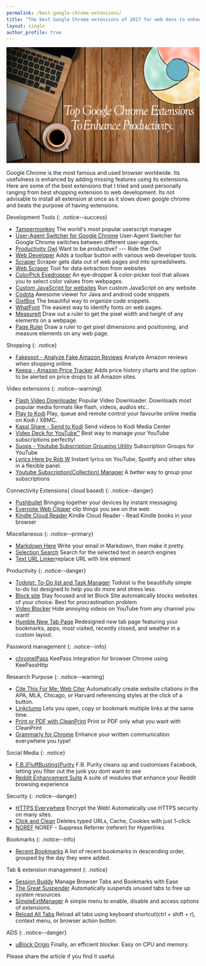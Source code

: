 ```yaml
---
permalink: /best-google-chrome-extensions/
title: "The best Google Chrome extensions of 2017 for web devs to enhance productivity"
layout: single
author_profile: true
---
```


![s](/assets/images/uploads/2017/11/google-chrome-1024x614.png)

Google Chrome is the most famous and used browser worldwide. Its usefulness is enhanced by adding missing features using its extensions. Here are some of the best extensions that I tried and used personally ranging from best shopping extension to web development. Its not advisable to install all extension at once as it slows down google chrome and beats the purpose of having extensions.

Development Tools 
{: .notice--success}

*   [Tampermonkey](https://chrome.google.com/webstore/detail/dhdgffkkebhmkfjojejmpbldmpobfkfo) The world's most popular userscript manager
*   [User-Agent Switcher for Google Chrome](https://chrome.google.com/webstore/detail/ffhkkpnppgnfaobgihpdblnhmmbodake) User-Agent Switcher for Google Chrome switches between different user-agents.
*   [Productivity Owl](https://chrome.google.com/webstore/detail/eoagmdboiealblmpaahjlhajggndaahi) Want to be productive? --- Ride the Owl!
*   [Web Developer](https://chrome.google.com/webstore/detail/bfbameneiokkgbdmiekhjnmfkcnldhhm) Adds a toolbar button with various web developer tools.
*   [Scraper](https://chrome.google.com/webstore/detail/mbigbapnjcgaffohmbkdlecaccepngjd) Scraper gets data out of web pages and into spreadsheets.
*   [Web Scraper](https://chrome.google.com/webstore/detail/jnhgnonknehpejjnehehllkliplmbmhn) Tool for data extraction from websites
*   [ColorPick Eyedropper](https://chrome.google.com/webstore/detail/ohcpnigalekghcmgcdcenkpelffpdolg) An eye-dropper & color-picker tool that allows you to select color values from webpages.
*   [Custom JavaScript for websites](https://chrome.google.com/webstore/detail/poakhlngfciodnhlhhgnaaelnpjljija) Run custom JavaScript on any website.
*   [Codota](https://chrome.google.com/webstore/detail/cnpdaoipdfbkpdbdpmceeejdaabiebcb) Awesome viewer for Java and android code snippets
*   [GistBox](https://chrome.google.com/webstore/detail/caoihfibgoiiakncomhccbflmlgjaohf) The beautiful way to organize code snippets.
*   [WhatFont](https://chrome.google.com/webstore/detail/jabopobgcpjmedljpbcaablpmlmfcogm) The easiest way to identify fonts on web pages.
*   [MeasureIt](https://chrome.google.com/webstore/detail/pokhcahijjfkdccinalifdifljglhclm) Draw out a ruler to get the pixel width and height of any elements on a webpage.
*   [Page Ruler](https://chrome.google.com/webstore/detail/jlpkojjdgbllmedoapgfodplfhcbnbpn) Draw a ruler to get pixel dimensions and positioning, and measure elements on any web page.

Shopping
{: .notice}

*   [Fakespot - Analyze Fake Amazon Reviews](https://chrome.google.com/webstore/detail/nakplnnackehceedgkgkokbgbmfghain) Analyze Amazon reviews when shopping online.
*   [Keepa - Amazon Price Tracker](https://chrome.google.com/webstore/detail/neebplgakaahbhdphmkckjjcegoiijjo) Adds price history charts and the option to be alerted on price drops to all Amazon sites.

Video extensions
{: .notice--warning}

*   [Flash Video Downloader](https://chrome.google.com/webstore/detail/aiimdkdngfcipjohbjenkahhlhccpdbc) Popular Video Downloader. Downloads most popular media formats like flash, videos, audios etc..
*   [Play to Kodi](https://chrome.google.com/webstore/detail/fncjhcjfnnooidlkijollckpakkebden) Play, queue and remote control your favourite online media on Kodi / XBMC.
*   [Kassi Share - Send to Kodi](https://chrome.google.com/webstore/detail/gbghegmimhjemkhpimohkdopkeahldbh) Send videos to Kodi Media Center
*   [Video Deck for YouTube™](https://chrome.google.com/webstore/detail/mpoakikepagdiphlmfaeifpojdmbnegj) Best way to manage your YouTube subscriptions perfectly!
*   [Suops - Youtube Subscription Grouping Utility](https://chrome.google.com/webstore/detail/ljhlkldbdkjhfdbnjlgnipefbgmkcccl) Subscription Groups for YouTube
*   [Lyrics Here by Rob W](https://chrome.google.com/webstore/detail/lifkpflabnobkgbjpcmocmgcajlecbcp) Instant lyrics on YouTube, Spotify and other sites in a flexible panel.
*   [Youtube Subscription(Collection) Manager](https://chrome.google.com/webstore/detail/kdmnjgijlmjgmimahnillepgcgeemffb) A better way to group your subscriptions

Connectivity Extensions( cloud based)
{: .notice--danger}

*   [Pushbullet](https://chrome.google.com/webstore/detail/chlffgpmiacpedhhbkiomidkjlcfhogd) Bringing together your devices by instant messaging
*   [Evernote Web Clipper](https://chrome.google.com/webstore/detail/pioclpoplcdbaefihamjohnefbikjilc) clip things you see on the web
*   [Kindle Cloud Reader](https://chrome.google.com/webstore/detail/icdipabjmbhpdkjaihfjoikhjjeneebd) Kindle Cloud Reader - Read Kindle books in your browser

Miscellaneous
{: .notice--primary}

*   [Markdown Here](https://chrome.google.com/webstore/detail/elifhakcjgalahccnjkneoccemfahfoa) Write your email in Markdown, then make it pretty.
*   [Selection Search](https://chrome.google.com/webstore/detail/gipnlpdeieaidmmeaichnddnmjmcakoe) Search for the selected text in search engines
*   [Text URL Linker](https://chrome.google.com/webstore/detail/aegfbpchoheaflicfmggkmlmcccpjpgd)replace URL with link element

Productivity
{: .notice--danger}

*   [Todoist: To-Do list and Task Manager](https://chrome.google.com/webstore/detail/jldhpllghnbhlbpcmnajkpdmadaolakh) Todoist is the beautifully simple to-do list designed to help you do more and stress less.
*   [Block site](https://chrome.google.com/webstore/detail/eiimnmioipafcokbfikbljfdeojpcgbh) Stay focused and let Block Site automatically blocks websites of your choice. Best for procrastination problem
*   [Video Blocker](https://chrome.google.com/webstore/detail/jknkjnpcbbgcbdbaampbjlhkcghmgfhk) Hide annoying videos on YouTube from any channel you want!
*   [Humble New Tab Page](https://chrome.google.com/webstore/detail/mfgdmpfihlmdekaclngibpjhdebndhdj) Redesigned new tab page featuring your bookmarks, apps, most visited, recently closed, and weather in a custom layout.

Password management
{: .notice--info}

*   [chromeIPass](https://chrome.google.com/webstore/detail/ompiailgknfdndiefoaoiligalphfdae) KeePass integration for browser Chrome using KeePassHttp

Research Purpose
{: .notice--warning}

*   [Cite This For Me: Web Citer](https://chrome.google.com/webstore/detail/nnnmhgkokpalnmbeighfomegjfkklkle) Automatically create website citations in the APA, MLA, Chicago, or Harvard referencing styles at the click of a button.
*   [Linkclump](https://chrome.google.com/webstore/detail/lfpjkncokllnfokkgpkobnkbkmelfefj) Lets you open, copy or bookmark multiple links at the same time.
*   [Print or PDF with CleanPrint](https://chrome.google.com/webstore/detail/fklmmmdcofimkjmfjdnobmmgmefbapkf) Print or PDF only what you want with CleanPrint
*   [Grammarly for Chrome](https://chrome.google.com/webstore/detail/kbfnbcaeplbcioakkpcpgfkobkghlhen) Enhance your written communication everywhere you type!

Social Media
{: .notice}
*   [F.B.(FluffBusting)Purity](https://chrome.google.com/webstore/detail/nmkinhboiljjkhaknpaeaicmdjhagpep) F.B. Purity cleans up and customises Facebook, letting you filter out the junk you dont want to see
*   [Reddit Enhancement Suite](https://chrome.google.com/webstore/detail/kbmfpngjjgdllneeigpgjifpgocmfgmb) A suite of modules that enhance your Reddit browsing experience

Security
{: .notice--danger}

*   [HTTPS Everywhere](https://chrome.google.com/webstore/detail/gcbommkclmclpchllfjekcdonpmejbdp) Encrypt the Web! Automatically use HTTPS security on many sites.
*   [Click and Clean](https://chrome.google.com/webstore/detail/hglmpnnkhfjpnoheioijdpleijlmfcfb) Deletes typed URLs, Cache, Cookies with just 1-click
*   [NOREF](https://chrome.google.com/webstore/detail/dkpkjedlegmelkogpgamcaemgbanohip) NOREF - Suppress Referrer (referer) for Hyperlinks

Bookmarks
{: .notice--info}

*   [Recent Bookmarks](https://chrome.google.com/webstore/detail/olndffocioplakeilhkgenfgdincjlpn) A list of recent bookmarks in descending order, grouped by the day they were added.

Tab & extension management
{: .notice}

*   [Session Buddy](https://chrome.google.com/webstore/detail/edacconmaakjimmfgnblocblbcdcpbko) Manage Browser Tabs and Bookmarks with Ease
*   [The Great Suspender](https://chrome.google.com/webstore/detail/klbibkeccnjlkjkiokjodocebajanakg) Automatically suspends unused tabs to free up system resources
*   [SimpleExtManager](https://chrome.google.com/webstore/detail/kniehgiejgnnpgojkdhhjbgbllnfkfdk) A simple menu to enable, disable and access options of extensions.
*   [Reload All Tabs](https://chrome.google.com/webstore/detail/midkcinmplflbiflboepnahkboeonkam) Reload all tabs using keyboard shortcut(ctrl + shift + r), context menu, or browser action button.

ADS
{: .notice--danger}

*   [uBlock Origin](https://chrome.google.com/webstore/detail/cjpalhdlnbpafiamejdnhcphjbkeiagm) Finally, an efficient blocker. Easy on CPU and memory.

Please share the article if you find it useful.